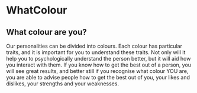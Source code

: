 # WhatColour
## What colour are you?
Our personalities can be divided into colours. Each colour has particular traits, and it is important for you to understand these traits. Not only will it help you to psychologically understand the person better, but it will aid how you interact with them. If you know how to get the best out of a person, you will see great results, and better still if you recognise what colour YOU are, you are able to advise people how to get the best out of you, your likes and dislikes, your strengths and your weaknesses.
